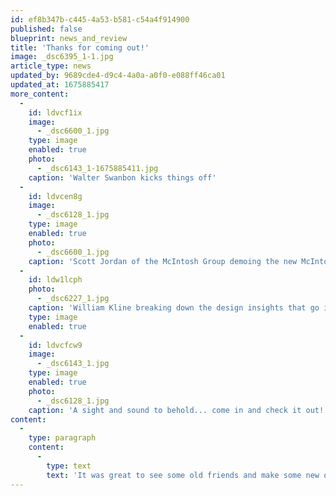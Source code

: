 ```yaml
---
id: ef8b347b-c445-4a53-b581-c54a4f914900
published: false
blueprint: news_and_review
title: 'Thanks for coming out!'
image: _dsc6395_1-1.jpg
article_type: news
updated_by: 9689cde4-d9c4-4a0a-a0f0-e088ff46ca01
updated_at: 1675885417
more_content:
  -
    id: ldvcf1ix
    image:
      - _dsc6600_1.jpg
    type: image
    enabled: true
    photo:
      - _dsc6143_1-1675885411.jpg
    caption: 'Walter Swanbon kicks things off'
  -
    id: ldvcen8g
    image:
      - _dsc6128_1.jpg
    type: image
    enabled: true
    photo:
      - _dsc6600_1.jpg
    caption: 'Scott Jordan of the McIntosh Group demoing the new McIntosh MC451 dual mono amplifiers'
  -
    id: ldw1lcph
    photo:
      - _dsc6227_1.jpg
    caption: 'William Kline breaking down the design insights that go into Sonus Faber speakers to achieve a sound that measures extremely well but also "moves the heart"'
    type: image
    enabled: true
  -
    id: ldvcfcw9
    image:
      - _dsc6143_1.jpg
    type: image
    enabled: true
    photo:
      - _dsc6128_1.jpg
    caption: 'A sight and sound to behold... come in and check it out!'
content:
  -
    type: paragraph
    content:
      -
        type: text
        text: 'It was great to see some old friends and make some new ones, and to hear from the folks at McIntosh and Sonus Faber. This was our first in-house seminar since the outbreak of COVID, but we look forward to doing more in the near future -- stay tuned, and let us know if there are events that would be of special interest to you!'
---
```

